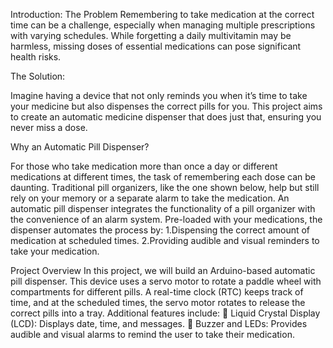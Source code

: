 Introduction:
The Problem
Remembering to take medication at the correct time can be a challenge, especially when
managing multiple prescriptions with varying schedules. While forgetting a daily multivitamin
may be harmless, missing doses of essential medications can pose significant health risks.

The Solution:

Imagine having a device that not only reminds you when it’s time to take your medicine but
also dispenses the correct pills for you. This project aims to create an automatic medicine
dispenser that does just that, ensuring you never miss a dose.

Why an Automatic Pill Dispenser?

For those who take medication more than once a day or different medications at different times,
the task of remembering each dose can be daunting. Traditional pill organizers, like the one
shown below, help but still rely on your memory or a separate alarm to take the medication.
An automatic pill dispenser integrates the functionality of a pill organizer with the convenience
of an alarm system. Pre-loaded with your medications, the dispenser automates the process by:
     1.Dispensing the correct amount of medication at scheduled times.
     2.Providing audible and visual reminders to take your medication.


Project Overview
In this project, we will build an Arduino-based automatic pill dispenser. This device uses a
servo motor to rotate a paddle wheel with compartments for different pills. A real-time clock
(RTC) keeps track of time, and at the scheduled times, the servo motor rotates to release the
correct pills into a tray. Additional features include:
 Liquid Crystal Display (LCD): Displays date, time, and messages.
 Buzzer and LEDs: Provides audible and visual alarms to remind the user to take their
medication.
